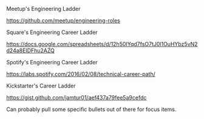 Meetup's Engineering Ladder

https://github.com/meetup/engineering-roles

Square's Engineering Career Ladder

https://docs.google.com/spreadsheets/d/12h50IYqd7fsO7tJ0l1OuHYbz5vN2d24a8EIDFhu2AZQ

Spotify's Engineering Career Ladder

https://labs.spotify.com/2016/02/08/technical-career-path/

Kickstarter's Career Ladder

https://gist.github.com/jamtur01/aef437a79fee5a9cefdc

Can probably pull some specific bullets out of there for focus items.
